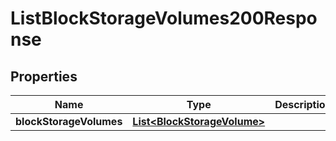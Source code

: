 

# ListBlockStorageVolumes200Response


## Properties

| Name | Type | Description | Notes |
|------------ | ------------- | ------------- | -------------|
|**blockStorageVolumes** | [**List&lt;BlockStorageVolume&gt;**](BlockStorageVolume.md) |  |  [optional] |



